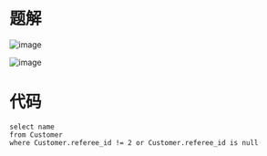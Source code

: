 # 题解

![image](https://github.com/17230592226/LeetCode/assets/57279736/6f904255-f0b8-4b93-b7ef-b1cac069734b)


![image](https://github.com/17230592226/LeetCode/assets/57279736/b2ccc3b2-2fd5-4934-9bf6-417f4ad697bc)

# 代码
```
select name 
from Customer 
where Customer.referee_id != 2 or Customer.referee_id is null
```
